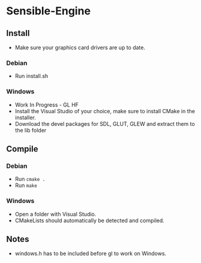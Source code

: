 # Sensible-Engine


## Install
* Make sure your graphics card drivers are up to date.

### Debian
* Run install.sh

### Windows
* Work In Progress - GL HF
* Install the Visual Studio of your choice, make sure to install CMake in the installer.
* Download the devel packages for SDL, GLUT, GLEW and extract them to the lib folder

## Compile

### Debian
* Run `cmake .`
* Run `make`

### Windows
* Open a folder with Visual Studio.
* CMakeLists should automatically be detected and compiled.


## Notes
* windows.h has to be included before gl to work on Windows.